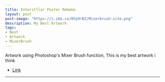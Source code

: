 ```yaml
---
title: Interstllar Poster Remake
layout: post
post-image: "https://i.ibb.co/0Fp9rBZ/Mixerbrush-site.png"
description: My Best Artwork
tags:
- Best
- Artwork
- MixerBrush
---
```


Artwork using Photoshop's Mixer Brush function, This is my best artwork i think
* [Link](https://www.instagram.com/p/CpFp1VCvEm-/?utm_source=ig_web_copy_link)

---
